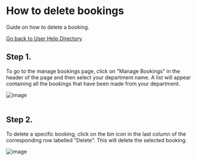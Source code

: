 # How to delete bookings
Guide on how to delete a booking.

[Go back to User Help Directory](https://thomcleary.github.io/cits3200-unipark-booking/user_directory)

## Step 1.

To go to the manage bookings page, click on "Manage Bookings" in the header of the page and then select your department name. A list will appear containing all the bookings that have been made from your department.

![image](https://user-images.githubusercontent.com/88474382/137628549-3936ccdf-ad47-443d-993c-6c5ab94ce4da.png)
<br><br>

## Step 2.

To delete a specific booking, click on the bin icon in the last column of the corresponding row labelled "Delete". This will delete the selected booking.

![image](https://user-images.githubusercontent.com/88474382/137628586-025bb760-7878-4188-b190-6eec243e7ca1.png)
<br><br>
